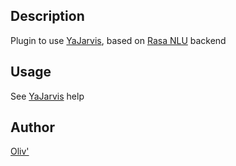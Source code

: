 <!---
IMPORTANT
=========
This README.md is displayed in the WebStore as well as within Jarvis app
Please do not change the structure of this file
Fill-in Description, Usage & Author sections
Make sure to rename the [en] folder into the language code your plugin is written in (ex: fr, es, de, it...)
For multi-language plugin:
- clone the language directory and translate commands/functions.sh
- optionally write the Description / Usage sections in several languages
-->
## Description
Plugin to use [YaJarvis](https://github.com/Oliv4945/YaJarvis), based on [Rasa NLU](https://github.com/RasaHQ/rasa_nlu) backend

## Usage
See [YaJarvis](https://github.com/Oliv4945/YaJarvis) help

## Author
[Oliv'](http://iopush.net)
